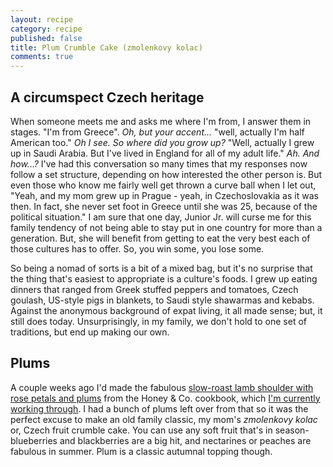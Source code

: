 ```yaml
---
layout: recipe
category: recipe
published: false
title: Plum Crumble Cake (zmolenkovy kolac)
comments: true
---
```


## A circumspect Czech heritage	

When someone meets me and asks me where I'm from, I answer them in stages. "I'm from Greece". _Oh, but your accent..._ "well, actually I'm half American too." _Oh I see. So where did you grow up?_ "Well, actually I grew up in Saudi Arabia. But I've lived in England for all of my adult life." _Ah. And how...?_ I've had this conversation so many times that my responses now follow a set structure, depending on how interested the other person is. But even those who know me fairly well get thrown a curve ball when I let out, "Yeah, and my mom grew up in Prague - yeah, in Czechoslovakia as it was then. In fact, she never set foot in Greece until she was 25, because of the political situation." I am sure that one day, Junior Jr. will curse me for this family tendency of not being able to stay put in one country for more than a generation. But, she will benefit from getting to eat the very best each of those cultures has to offer. So, you win some, you lose some.

So being a nomad of sorts is a bit of a mixed bag, but it's no surprise that the thing that's easiest to appropriate is a culture's foods. I grew up eating dinners that ranged from Greek stuffed peppers and tomatoes, Czech goulash, US-style pigs in blankets, to Saudi style shawarmas and kebabs. Against the anonymous background of expat living, it all made sense; but, it still does today. Unsurprisingly, in my family, we don't hold to one set of traditions, but end up making our own.

## Plums

A couple weeks ago I'd made the fabulous [slow-roast lamb shoulder with rose petals and plums](http://instagram.com/p/uVTAEtDyXB/?modal=true) from the Honey & Co. cookbook, which [I'm currently working through](http://elenijr.net/post/book-review-honey-co/). I had a bunch of plums left over from that so it was the perfect excuse to make an old family classic, my mom's _zmolenkovy kolac_ or, Czech fruit crumble cake. You can use any soft fruit that's in season- blueberries and blackberries are a big hit, and nectarines or peaches are fabulous in summer. Plum is a classic autumnal topping though.

